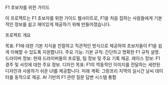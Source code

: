F1 초보자를 위한 가이드

이 프로젝트는 F1 초보자를 위한 가이드 웹사이트로, F1을 처음 접하는 사람들에게 기본적인 정보를 쉽고 재미있게 제공하기 위해 만들어졌습니다.

프로젝트 개요

목표: F1에 대한 기본 지식을 친절하고 직관적인 방식으로 제공하여 초보자들이 F1을 쉽게 이해할 수 있도록 지원합니다.
주요 기능:
기본 규칙: 간단하고 명확한 F1 규칙 설명.
드라이버 정보: 현재 드라이버들의 프로필, 팀 정보 및 주요 기록 제공.
레이스 정보: F1 경주 및 서킷에 대한 주요 정보.
디자인 목표: F1의 역동적인 이미지를 전달하는 세련된 디자인과 사용하기 쉬운 UI를 제공합니다.
미래 계획:
그랑프리 지역의 실시간 날씨 데이터를 동적으로 제공.
AI 기반의 F1 관련 질문 답변 시스템 통합

